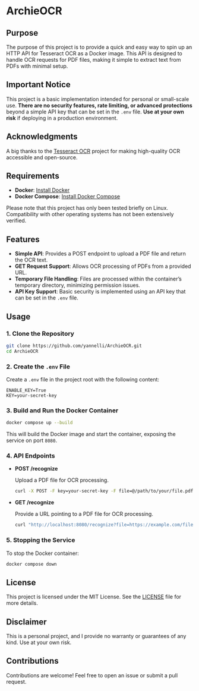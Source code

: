 # ArchieOCR

## Purpose

The purpose of this project is to provide a quick and easy way to spin up an HTTP API for Tesseract OCR as a Docker image. This API is designed to handle OCR requests for PDF files, making it simple to extract text from PDFs with minimal setup.

## Important Notice

This project is a basic implementation intended for personal or small-scale use. **There are no security features, rate limiting, or advanced protections** beyond a simple API key that can be set in the `.env` file. **Use at your own risk** if deploying in a production environment.

## Acknowledgments

A big thanks to the [Tesseract OCR](https://github.com/tesseract-ocr/tesseract) project for making high-quality OCR accessible and open-source.

## Requirements

- **Docker**: [Install Docker](https://docs.docker.com/get-docker/)
- **Docker Compose**: [Install Docker Compose](https://docs.docker.com/compose/install/)

Please note that this project has only been tested briefly on Linux. Compatibility with other operating systems has not been extensively verified.

## Features

- **Simple API**: Provides a POST endpoint to upload a PDF file and return the OCR text.
- **GET Request Support**: Allows OCR processing of PDFs from a provided URL.
- **Temporary File Handling**: Files are processed within the container’s temporary directory, minimizing permission issues.
- **API Key Support**: Basic security is implemented using an API key that can be set in the `.env` file.

## Usage

### 1. Clone the Repository

```bash
git clone https://github.com/yannelli/ArchieOCR.git
cd ArchieOCR
```

### 2. Create the `.env` File

Create a `.env` file in the project root with the following content:

```env
ENABLE_KEY=True
KEY=your-secret-key
```

### 3. Build and Run the Docker Container

```bash
docker compose up --build
```

This will build the Docker image and start the container, exposing the service on port `8080`.

### 4. API Endpoints

- **POST /recognize**

  Upload a PDF file for OCR processing.

  ```bash
  curl -X POST -F key=your-secret-key -F file=@/path/to/your/file.pdf http://localhost:8080/recognize
  ```

- **GET /recognize**

  Provide a URL pointing to a PDF file for OCR processing.

  ```bash
  curl "http://localhost:8080/recognize?file=https://example.com/file.pdf&key=your-secret-key"
  ```

### 5. Stopping the Service

To stop the Docker container:

```bash
docker compose down
```

## License

This project is licensed under the MIT License. See the [LICENSE](LICENSE) file for more details.

## Disclaimer

This is a personal project, and I provide no warranty or guarantees of any kind. Use at your own risk.

## Contributions

Contributions are welcome! Feel free to open an issue or submit a pull request.